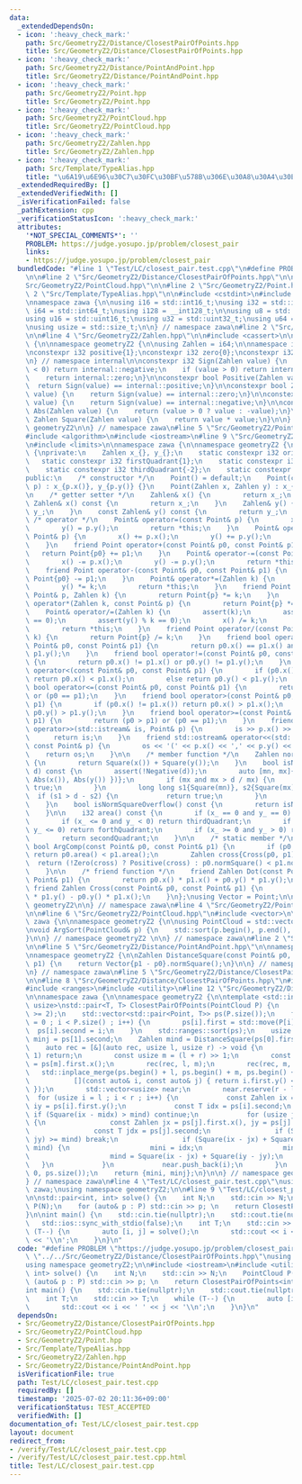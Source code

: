 ```yaml
---
data:
  _extendedDependsOn:
  - icon: ':heavy_check_mark:'
    path: Src/GeometryZ2/Distance/ClosestPairOfPoints.hpp
    title: Src/GeometryZ2/Distance/ClosestPairOfPoints.hpp
  - icon: ':heavy_check_mark:'
    path: Src/GeometryZ2/Distance/PointAndPoint.hpp
    title: Src/GeometryZ2/Distance/PointAndPoint.hpp
  - icon: ':heavy_check_mark:'
    path: Src/GeometryZ2/Point.hpp
    title: Src/GeometryZ2/Point.hpp
  - icon: ':heavy_check_mark:'
    path: Src/GeometryZ2/PointCloud.hpp
    title: Src/GeometryZ2/PointCloud.hpp
  - icon: ':heavy_check_mark:'
    path: Src/GeometryZ2/Zahlen.hpp
    title: Src/GeometryZ2/Zahlen.hpp
  - icon: ':heavy_check_mark:'
    path: Src/Template/TypeAlias.hpp
    title: "\u6A19\u6E96\u30C7\u30FC\u30BF\u578B\u306E\u30A8\u30A4\u30EA\u30A2\u30B9"
  _extendedRequiredBy: []
  _extendedVerifiedWith: []
  _isVerificationFailed: false
  _pathExtension: cpp
  _verificationStatusIcon: ':heavy_check_mark:'
  attributes:
    '*NOT_SPECIAL_COMMENTS*': ''
    PROBLEM: https://judge.yosupo.jp/problem/closest_pair
    links:
    - https://judge.yosupo.jp/problem/closest_pair
  bundledCode: "#line 1 \"Test/LC/closest_pair.test.cpp\"\n#define PROBLEM \"https://judge.yosupo.jp/problem/closest_pair\"\
    \n\n#line 2 \"Src/GeometryZ2/Distance/ClosestPairOfPoints.hpp\"\n\n#line 2 \"\
    Src/GeometryZ2/PointCloud.hpp\"\n\n#line 2 \"Src/GeometryZ2/Point.hpp\"\n\n#line\
    \ 2 \"Src/Template/TypeAlias.hpp\"\n\n#include <cstdint>\n#include <cstddef>\n\
    \nnamespace zawa {\n\nusing i16 = std::int16_t;\nusing i32 = std::int32_t;\nusing\
    \ i64 = std::int64_t;\nusing i128 = __int128_t;\n\nusing u8 = std::uint8_t;\n\
    using u16 = std::uint16_t;\nusing u32 = std::uint32_t;\nusing u64 = std::uint64_t;\n\
    \nusing usize = std::size_t;\n\n} // namespace zawa\n#line 2 \"Src/GeometryZ2/Zahlen.hpp\"\
    \n\n#line 4 \"Src/GeometryZ2/Zahlen.hpp\"\n\n#include <cassert>\n\nnamespace zawa\
    \ {\n\nnamespace geometryZ2 {\n\nusing Zahlen = i64;\n\nnamespace internal {\n\
    \nconstexpr i32 positive{1};\nconstexpr i32 zero{0};\nconstexpr i32 negative{-1};\n\
    \n} // namespace internal\n\nconstexpr i32 Sign(Zahlen value) {\n    if (value\
    \ < 0) return internal::negative;\n    if (value > 0) return internal::positive;\n\
    \    return internal::zero;\n}\n\nconstexpr bool Positive(Zahlen value) {\n  \
    \  return Sign(value) == internal::positive;\n}\n\nconstexpr bool Zero(Zahlen\
    \ value) {\n    return Sign(value) == internal::zero;\n}\n\nconstexpr bool Negative(Zahlen\
    \ value) {\n    return Sign(value) == internal::negative;\n}\n\nconstexpr Zahlen\
    \ Abs(Zahlen value) {\n    return (value > 0 ? value : -value);\n}\n\nconstexpr\
    \ Zahlen Square(Zahlen value) {\n    return value * value;\n}\n\n} // namespace\
    \ geometryZ2\n\n} // namespace zawa\n#line 5 \"Src/GeometryZ2/Point.hpp\"\n\n\
    #include <algorithm>\n#include <iostream>\n#line 9 \"Src/GeometryZ2/Point.hpp\"\
    \n#include <limits>\n\nnamespace zawa {\n\nnamespace geometryZ2 {\n\nclass Point\
    \ {\nprivate:\n    Zahlen x_{}, y_{};\n    static constexpr i32 origin{0};\n \
    \   static constexpr i32 firstQuadrant{1};\n    static constexpr i32 secondQuadrant{2};\n\
    \    static constexpr i32 thirdQuadrant{-2};\n    static constexpr i32 forthQuadrant{-1};\n\
    public:\n    /* constructor */\n    Point() = default;\n    Point(const Point&\
    \ p) : x_{p.x()}, y_{p.y()} {}\n    Point(Zahlen x, Zahlen y) : x_{x}, y_{y} {}\n\
    \n    /* getter setter */\n    Zahlen& x() {\n        return x_;\n    }\n    const\
    \ Zahlen& x() const {\n        return x_;\n    }\n    Zahlen& y() {\n        return\
    \ y_;\n    }\n    const Zahlen& y() const {\n        return y_;\n    }\n\n   \
    \ /* operator */\n    Point& operator=(const Point& p) {\n        x() = p.x();\n\
    \        y() = p.y();\n        return *this;\n    }\n    Point& operator+=(const\
    \ Point& p) {\n        x() += p.x();\n        y() += p.y();\n        return *this;\n\
    \    }\n    friend Point operator+(const Point& p0, const Point& p1) {\n     \
    \   return Point{p0} += p1;\n    }\n    Point& operator-=(const Point& p) {\n\
    \        x() -= p.x();\n        y() -= p.y();\n        return *this;\n    }\n\
    \    friend Point operator-(const Point& p0, const Point& p1) {\n        return\
    \ Point{p0} -= p1;\n    }\n    Point& operator*=(Zahlen k) {\n        x() *= k;\n\
    \        y() *= k;\n        return *this;\n    }\n    friend Point operator*(const\
    \ Point& p, Zahlen k) {\n        return Point{p} *= k;\n    }\n    friend Point\
    \ operator*(Zahlen k, const Point& p) {\n        return Point{p} *= k;\n    }\n\
    \    Point& operator/=(Zahlen k) {\n        assert(k);\n        assert(x() % k\
    \ == 0);\n        assert(y() % k == 0);\n        x() /= k;\n        y() /= k;\n\
    \        return *this;\n    }\n    friend Point operator/(const Point& p, Zahlen\
    \ k) {\n        return Point{p} /= k;\n    }\n    friend bool operator==(const\
    \ Point& p0, const Point& p1) {\n        return p0.x() == p1.x() and p0.y() ==\
    \ p1.y();\n    }\n    friend bool operator!=(const Point& p0, const Point& p1)\
    \ {\n        return p0.x() != p1.x() or p0.y() != p1.y();\n    }\n    friend bool\
    \ operator<(const Point& p0, const Point& p1) {\n        if (p0.x() != p1.x())\
    \ return p0.x() < p1.x();\n        else return p0.y() < p1.y();\n    }\n    friend\
    \ bool operator<=(const Point& p0, const Point& p1) {\n        return (p0 < p1)\
    \ or (p0 == p1);\n    }\n    friend bool operator>(const Point& p0, const Point&\
    \ p1) {\n        if (p0.x() != p1.x()) return p0.x() > p1.x();\n        else return\
    \ p0.y() > p1.y();\n    }\n    friend bool operator>=(const Point& p0, const Point&\
    \ p1) {\n        return (p0 > p1) or (p0 == p1);\n    }\n    friend std::istream&\
    \ operator>>(std::istream& is, Point& p) {\n        is >> p.x() >> p.y();\n  \
    \      return is;\n    }\n    friend std::ostream& operator<<(std::ostream& os,\
    \ const Point& p) {\n        os << '(' << p.x() << ',' << p.y() << ')';\n    \
    \    return os;\n    }\n\n    /* member function */\n    Zahlen normSquare() const\
    \ {\n        return Square(x()) + Square(y());\n    }\n    bool isNormSquareOver(Zahlen\
    \ d) const {\n        assert(!Negative(d));\n        auto [mn, mx]{std::minmax({\
    \ Abs(x()), Abs(y()) })};\n        if (mx and mx > d / mx) {\n            return\
    \ true;\n        }\n        long long s1{Square(mn)}, s2{Square(mx)};\n      \
    \  if (s1 > d - s2) {\n            return true;\n        }\n        return false;\n\
    \    }\n    bool isNormSquareOverflow() const {\n        return isNormSquareOver(std::numeric_limits<Zahlen>::max());\n\
    \    }\n\n    i32 area() const {\n        if (x_ == 0 and y_ == 0) return origin;\n\
    \        if (x_ <= 0 and y_ < 0) return thirdQuadrant;\n        if (x_ > 0 and\
    \ y_ <= 0) return forthQuadrant;\n        if (x_ >= 0 and y_ > 0) return firstQuadrant;\n\
    \        return secondQuadrant;\n    }\n\n    /* static member */\n    static\
    \ bool ArgComp(const Point& p0, const Point& p1) {\n        if (p0.area() != p1.area())\
    \ return p0.area() < p1.area();\n        Zahlen cross{Cross(p0, p1)};\n      \
    \  return (!Zero(cross) ? Positive(cross) : p0.normSquare() < p1.normSquare());\n\
    \    }\n\n    /* friend function */\n    friend Zahlen Dot(const Point& p0, const\
    \ Point& p1) {\n        return p0.x() * p1.x() + p0.y() * p1.y();\n    }\n   \
    \ friend Zahlen Cross(const Point& p0, const Point& p1) {\n        return p0.x()\
    \ * p1.y() - p0.y() * p1.x();\n    }\n};\nusing Vector = Point;\n\n} // namespace\
    \ geometryZ2\n\n} // namespace zawa\n#line 4 \"Src/GeometryZ2/PointCloud.hpp\"\
    \n\n#line 6 \"Src/GeometryZ2/PointCloud.hpp\"\n#include <vector>\n\nnamespace\
    \ zawa {\n\nnamespace geometryZ2 {\n\nusing PointCloud = std::vector<Point>;\n\
    \nvoid ArgSort(PointCloud& p) {\n    std::sort(p.begin(), p.end(), Point::ArgComp);\n\
    }\n\n} // namespace geometryZ2 \n\n} // namespace zawa\n#line 2 \"Src/GeometryZ2/Distance/PointAndPoint.hpp\"\
    \n\n#line 5 \"Src/GeometryZ2/Distance/PointAndPoint.hpp\"\n\nnamespace zawa {\n\
    \nnamespace geometryZ2 {\n\nZahlen DistanceSquare(const Point& p0, const Point&\
    \ p1) {\n    return Vector{p1 - p0}.normSquare();\n}\n\n} // namespace geometryZ2\n\
    \n} // namespace zawa\n#line 5 \"Src/GeometryZ2/Distance/ClosestPairOfPoints.hpp\"\
    \n\n#line 8 \"Src/GeometryZ2/Distance/ClosestPairOfPoints.hpp\"\n#include <concepts>\n\
    #include <ranges>\n#include <utility>\n#line 12 \"Src/GeometryZ2/Distance/ClosestPairOfPoints.hpp\"\
    \n\nnamespace zawa {\n\nnamespace geometryZ2 {\n\ntemplate <std::integral T =\
    \ usize>\nstd::pair<T, T> ClosestPairOfPoints(PointCloud P) {\n    assert(std::ssize(P)\
    \ >= 2);\n    std::vector<std::pair<Point, T>> ps(P.size());\n    for (usize i\
    \ = 0 ; i < P.size() ; i++) {\n        ps[i].first = std::move(P[i]);\n      \
    \  ps[i].second = i;\n    }\n    std::ranges::sort(ps);\n    usize mini = ps[0].second,\
    \ minj = ps[1].second;\n    Zahlen mind = DistanceSquare(ps[0].first, ps[1].first);\n\
    \    auto rec = [&](auto rec, usize l, usize r) -> void {\n        if (r - l <=\
    \ 1) return;\n        const usize m = (l + r) >> 1;\n        const Zahlen midx\
    \ = ps[m].first.x();\n        rec(rec, l, m);\n        rec(rec, m, r);\n     \
    \   std::inplace_merge(ps.begin() + l, ps.begin() + m, ps.begin() + r,\n     \
    \           [](const auto& i, const auto& j) { return i.first.y() < j.first.y();\
    \ });\n        std::vector<usize> near;\n        near.reserve(r - l);\n      \
    \  for (usize i = l ; i < r ; i++) {\n            const Zahlen ix = ps[i].first.x(),\
    \ iy = ps[i].first.y();\n            const T idx = ps[i].second;\n           \
    \ if (Square(ix - midx) > mind) continue;\n            for (usize j : near | std::views::reverse)\
    \ {\n                const Zahlen jx = ps[j].first.x(), jy = ps[j].first.y();\n\
    \                const T jdx = ps[j].second;\n                if (Square(iy -\
    \ jy) >= mind) break;\n                if (Square(ix - jx) + Square(iy - jy) <\
    \ mind) {\n                    mini = idx;\n                    minj = jdx;\n\
    \                    mind = Square(ix - jx) + Square(iy - jy);\n             \
    \   }\n            }\n            near.push_back(i);\n        }\n    };\n    rec(rec,\
    \ 0, ps.size());\n    return {mini, minj};\n}\n\n} // namespace geometryZ2\n\n\
    } // namespace zawa\n#line 4 \"Test/LC/closest_pair.test.cpp\"\nusing namespace\
    \ zawa;\nusing namespace geometryZ2;\n\n#line 9 \"Test/LC/closest_pair.test.cpp\"\
    \n\nstd::pair<int, int> solve() {\n    int N;\n    std::cin >> N;\n    PointCloud\
    \ P(N);\n    for (auto& p : P) std::cin >> p; \n    return ClosestPairOfPoints<int>(P);\n\
    }\n\nint main() {\n    std::cin.tie(nullptr);\n    std::cout.tie(nullptr);\n \
    \   std::ios::sync_with_stdio(false);\n    int T;\n    std::cin >> T;\n    while\
    \ (T--) {\n        auto [i, j] = solve();\n        std::cout << i << ' ' << j\
    \ << '\\n';\n    }\n}\n"
  code: "#define PROBLEM \"https://judge.yosupo.jp/problem/closest_pair\"\n\n#include\
    \ \"../../Src/GeometryZ2/Distance/ClosestPairOfPoints.hpp\"\nusing namespace zawa;\n\
    using namespace geometryZ2;\n\n#include <iostream>\n#include <utility>\n\nstd::pair<int,\
    \ int> solve() {\n    int N;\n    std::cin >> N;\n    PointCloud P(N);\n    for\
    \ (auto& p : P) std::cin >> p; \n    return ClosestPairOfPoints<int>(P);\n}\n\n\
    int main() {\n    std::cin.tie(nullptr);\n    std::cout.tie(nullptr);\n    std::ios::sync_with_stdio(false);\n\
    \    int T;\n    std::cin >> T;\n    while (T--) {\n        auto [i, j] = solve();\n\
    \        std::cout << i << ' ' << j << '\\n';\n    }\n}\n"
  dependsOn:
  - Src/GeometryZ2/Distance/ClosestPairOfPoints.hpp
  - Src/GeometryZ2/PointCloud.hpp
  - Src/GeometryZ2/Point.hpp
  - Src/Template/TypeAlias.hpp
  - Src/GeometryZ2/Zahlen.hpp
  - Src/GeometryZ2/Distance/PointAndPoint.hpp
  isVerificationFile: true
  path: Test/LC/closest_pair.test.cpp
  requiredBy: []
  timestamp: '2025-07-02 20:11:36+09:00'
  verificationStatus: TEST_ACCEPTED
  verifiedWith: []
documentation_of: Test/LC/closest_pair.test.cpp
layout: document
redirect_from:
- /verify/Test/LC/closest_pair.test.cpp
- /verify/Test/LC/closest_pair.test.cpp.html
title: Test/LC/closest_pair.test.cpp
---
```

